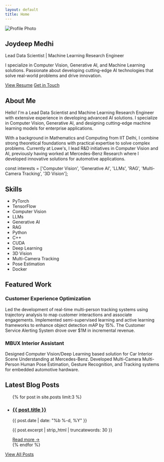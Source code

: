 ```yaml
---
layout: default
title: Home
---
```


<section class="hero">
  <img src="{{ '/assets/images/profile.jpg' | relative_url }}" alt="Profile Photo" class="hero-image">
  <h1 class="hero-title">Joydeep Medhi</h1>
  <p class="hero-subtitle">Lead Data Scientist | Machine Learning Research Engineer</p>
  <p class="hero-description">
    I specialize in Computer Vision, Generative AI, and Machine Learning solutions. Passionate about developing cutting-edge AI technologies that solve real-world problems and drive innovation.
  </p>
  <div class="hero-buttons">
    <a href="{{ '/resume/' | relative_url }}" class="button">View Resume</a>
    <a href="{{ '/contact/' | relative_url }}" class="button button-outline">Get in Touch</a>
  </div>
</section>

<section class="section">
  <h2 class="section-title">About Me</h2>
  <p>
    Hello! I'm a Lead Data Scientist and Machine Learning Research Engineer with extensive experience in developing advanced AI solutions. I specialize in Computer Vision, Generative AI, and designing cutting-edge machine learning models for enterprise applications.
  </p>
  <p>
    With a background in Mathematics and Computing from IIT Delhi, I combine strong theoretical foundations with practical expertise to solve complex problems. Currently at Lowe's, I lead R&D initiatives in Computer Vision and AI, previously having worked at Mercedes-Benz Research where I developed innovative solutions for automotive applications.
  </p>
  <p class="terminal terminal-typing">
    const interests = ['Computer Vision', 'Generative AI', 'LLMs', 'RAG', 'Multi-Camera Tracking', '3D Vision'];
  </p>
</section>

<section class="section">
  <h2 class="section-title">Skills</h2>
  <ul class="skills-list">
    <li class="skill-item">PyTorch</li>
    <li class="skill-item">TensorFlow</li>
    <li class="skill-item">Computer Vision</li>
    <li class="skill-item">LLMs</li>
    <li class="skill-item">Generative AI</li>
    <li class="skill-item">RAG</li>
    <li class="skill-item">Python</li>
    <li class="skill-item">C++</li>
    <li class="skill-item">CUDA</li>
    <li class="skill-item">Deep Learning</li>
    <li class="skill-item">3D Vision</li>
    <li class="skill-item">Multi-Camera Tracking</li>
    <li class="skill-item">Pose Estimation</li>
    <li class="skill-item">Docker</li>
  </ul>
</section>

<section class="section">
  <h2 class="section-title">Featured Work</h2>
  <div class="card">
    <h3>Customer Experience Optimization</h3>
    <p>Led the development of real-time multi-person tracking systems using trajectory analysis to map customer interactions and associate engagements. Implemented semi-supervised learning and active learning frameworks to enhance object detection mAP by 15%. The Customer Service Alerting System drove over $1M in incremental revenue.</p>
  </div>
  <div class="card">
    <h3>MBUX Interior Assistant</h3>
    <p>Designed Computer Vision/Deep Learning based solution for Car Interior Scene Understanding at Mercedes-Benz. Developed Multi-Camera Multi-Person Human Pose Estimation, Gesture Recognition, and Tracking systems for embedded automotive hardware.</p>
  </div>
</section>

<section class="section">
  <h2 class="section-title">Latest Blog Posts</h2>
  <ul class="post-list">
    {% for post in site.posts limit:3 %}
    <li class="post-item">
      <h3>
        <a class="post-link" href="{{ post.url | relative_url }}">{{ post.title }}</a>
      </h3>
      <span class="post-meta">{{ post.date | date: "%b %-d, %Y" }}</span>
      <p class="post-excerpt">{{ post.excerpt | strip_html | truncatewords: 30 }}</p>
      <a href="{{ post.url | relative_url }}">Read more →</a>
    </li>
    {% endfor %}
  </ul>
  <p class="text-center">
    <a href="{{ '/blog/' | relative_url }}" class="button button-outline">View All Posts</a>
  </p>
</section>

